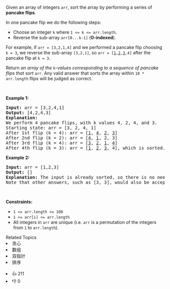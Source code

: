 <p>Given an array of integers <code>arr</code>, sort the array by performing a series of <strong>pancake flips</strong>.</p>

<p>In one pancake flip we do the following steps:</p>

<ul>
	<li>Choose an integer <code>k</code> where <code>1 &lt;= k &lt;= arr.length</code>.</li>
	<li>Reverse the sub-array <code>arr[0...k-1]</code> (<strong>0-indexed</strong>).</li>
</ul>

<p>For example, if <code>arr = [3,2,1,4]</code> and we performed a pancake flip choosing <code>k = 3</code>, we reverse the sub-array <code>[3,2,1]</code>, so <code>arr = [<u>1</u>,<u>2</u>,<u>3</u>,4]</code> after the pancake flip at <code>k = 3</code>.</p>

<p>Return <em>an array of the </em><code>k</code><em>-values corresponding to a sequence of pancake flips that sort </em><code>arr</code>. Any valid answer that sorts the array within <code>10 * arr.length</code> flips will be judged as correct.</p>

<p>&nbsp;</p>
<p><strong>Example 1:</strong></p>

<pre>
<strong>Input:</strong> arr = [3,2,4,1]
<strong>Output:</strong> [4,2,4,3]
<strong>Explanation: </strong>
We perform 4 pancake flips, with k values 4, 2, 4, and 3.
Starting state: arr = [3, 2, 4, 1]
After 1st flip (k = 4): arr = [<u>1</u>, <u>4</u>, <u>2</u>, <u>3</u>]
After 2nd flip (k = 2): arr = [<u>4</u>, <u>1</u>, 2, 3]
After 3rd flip (k = 4): arr = [<u>3</u>, <u>2</u>, <u>1</u>, <u>4</u>]
After 4th flip (k = 3): arr = [<u>1</u>, <u>2</u>, <u>3</u>, 4], which is sorted.
</pre>

<p><strong>Example 2:</strong></p>

<pre>
<strong>Input:</strong> arr = [1,2,3]
<strong>Output:</strong> []
<strong>Explanation: </strong>The input is already sorted, so there is no need to flip anything.
Note that other answers, such as [3, 3], would also be accepted.
</pre>

<p>&nbsp;</p>
<p><strong>Constraints:</strong></p>

<ul>
	<li><code>1 &lt;= arr.length &lt;= 100</code></li>
	<li><code>1 &lt;= arr[i] &lt;= arr.length</code></li>
	<li>All integers in <code>arr</code> are unique (i.e. <code>arr</code> is a permutation of the integers from <code>1</code> to <code>arr.length</code>).</li>
</ul>
<div><div>Related Topics</div><div><li>贪心</li><li>数组</li><li>双指针</li><li>排序</li></div></div><br><div><li>👍 211</li><li>👎 0</li></div>